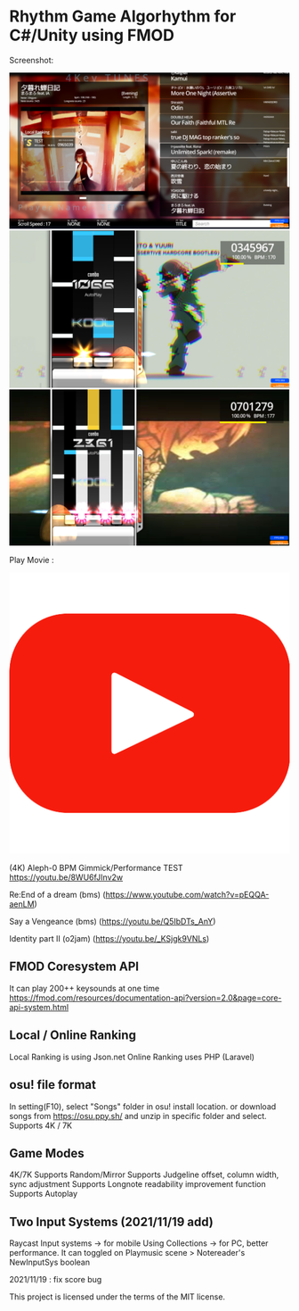 ﻿# Rhythm Game Algorhythm for C#/Unity using FMOD

Screenshot:

![SELECT](./image/1.png)
![4K](./image/3.png)
![7K](./image/2.png)


Play Movie :

![7K](./image/4.png)

(4K) Aleph-0 BPM Gimmick/Performance TEST
https://youtu.be/8WU6fJInv2w

Re:End of a dream (bms)
(https://www.youtube.com/watch?v=pEQQA-aenLM)

Say a Vengeance (bms)
(https://youtu.be/Q5IbDTs_AnY)

Identity part II (o2jam)
(https://youtu.be/_KSjgk9VNLs)


## FMOD Coresystem API

It can play 200++ keysounds at one time
https://fmod.com/resources/documentation-api?version=2.0&page=core-api-system.html

## Local / Online Ranking

Local Ranking is using Json.net
Online Ranking uses PHP (Laravel)

## osu! file format

In setting(F10), select "Songs" folder in osu! install location.
or download songs from https://osu.ppy.sh/ and unzip in specific folder and select.
Supports 4K / 7K 

## Game Modes

4K/7K
Supports Random/Mirror
Supports Judgeline offset, column width, sync adjustment
Supports Longnote readability improvement function
Supports Autoplay

## Two Input Systems (2021/11/19 add)

Raycast Input systems -> for mobile
Using Collections -> for PC, better performance.
It can toggled on Playmusic scene > Notereader's NewInputSys boolean

2021/11/19 : fix score bug


This project is licensed under the terms of the MIT license.

